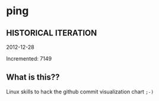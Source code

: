 # ping

## HISTORICAL ITERATION
2012-12-28

Incremented: 7149

## What is this?? 
Linux skills to hack the github commit visualization chart `;-)`
